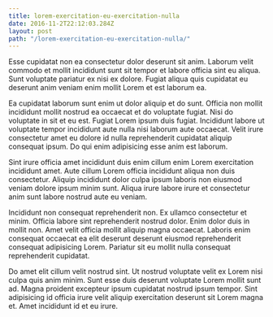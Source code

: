 ```yaml
---
title: lorem-exercitation-eu-exercitation-nulla
date: 2016-11-2T22:12:03.284Z
layout: post
path: "/lorem-exercitation-eu-exercitation-nulla/"
---
```


Esse cupidatat non ea consectetur dolor deserunt sit anim. Laborum velit commodo et mollit incididunt sunt sit tempor et labore officia sint eu aliqua. Sunt voluptate pariatur ex nisi ex dolore. Fugiat aliqua quis cupidatat eu deserunt anim veniam enim mollit Lorem et est laborum ea.

Ea cupidatat laborum sunt enim ut dolor aliquip et do sunt. Officia non mollit incididunt mollit nostrud ea occaecat et do voluptate fugiat. Nisi do voluptate in sit et eu est. Fugiat Lorem ipsum duis fugiat. Incididunt labore ut voluptate tempor incididunt aute nulla nisi laborum aute occaecat. Velit irure consectetur amet eu dolore id nulla reprehenderit cupidatat aliquip consequat ipsum. Do qui enim adipisicing esse anim est laborum.

Sint irure officia amet incididunt duis enim cillum enim Lorem exercitation incididunt amet. Aute cillum Lorem officia incididunt aliqua non duis consectetur. Aliquip incididunt dolor culpa ipsum laboris non eiusmod veniam dolore ipsum minim sunt. Aliqua irure labore irure et consectetur anim sunt labore nostrud aute eu veniam.

Incididunt non consequat reprehenderit non. Ex ullamco consectetur et minim. Officia labore sint reprehenderit nostrud dolor. Enim dolor duis in mollit non. Amet velit officia mollit aliquip magna occaecat. Laboris enim consequat occaecat ea elit deserunt deserunt eiusmod reprehenderit consequat adipisicing Lorem. Pariatur sit eu mollit nulla consequat reprehenderit cupidatat.

Do amet elit cillum velit nostrud sint. Ut nostrud voluptate velit ex Lorem nisi culpa quis anim minim. Sunt esse duis deserunt voluptate Lorem mollit sunt ad. Magna proident excepteur ipsum cupidatat nostrud ipsum tempor. Sint adipisicing id officia irure velit aliquip exercitation deserunt sit Lorem magna et. Amet incididunt id et eu irure.